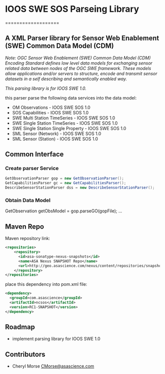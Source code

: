 # IOOS SWE SOS Parseing Library 
===================

A XML Parser library for Sensor Web Enablement (SWE) Common Data Model (CDM)
--------------------

<em>Note: OGC Sensor Web Enablement (SWE) Common Data Model (CDM) Encoding Standard defines low level data models for exchanging sensor related data between nodes of the OGC SWE framework. These models allow applications and/or servers to structure, encode and transmit sensor datasets in a self describing and semantically enabled way. 

This parsing library is for IOOS SWE 1.0.</em>

this parser parse the following data services into the data model:

* OM Observations - IOOS SWE SOS 1.0
* SOS Capabilities - IOOS SWE SOS 1.0
* SWE Multi Station TimeSeries - IOOS SWE SOS 1.0
* SWE Single Station TimeSeries - IOOS SWE SOS 1.0
* SWE Single Station Single Property - IOOS SWE SOS 1.0
* SML Sensor (Network) - IOOS SWE SOS 1.0
* SML Sensor (Station) - IOOS SWE SOS 1.0

## Common Interface

### Create parser Service

```java 
GetObservationParser gop = new GetObservationParser();
GetCapabilitiesParser gc = new GetCapabilitiesParser();
DescribeSensorStationParser dss = new DescribeSensorStationParser();
```
### Obtain Data Model

GetObservation getObsModel = gop.parseGO(gopFile);
...

## Maven Repo

Maven repository link:

```xml
<repositories>
    <repository>
      <id>asa-sonatype-nexus-snapshots</id>
      <name>ASA Nexus SNAPSHOT Repo</name>
      <url>http://geo.asascience.com/nexus/content/repositories/snapshots/</url>
    </repository>
</repositories>
```

place this dependency into pom.xml file:

```xml
<dependency>
  <groupId>com.asascience</groupId>
  <artifactId>ncsos</artifactId>
  <version>RC1-SNAPSHOT</version>
</dependency>
```

## Roadmap
* implement parsing library for IOOS SWE 1.0


## Contributors
* Cheryl Morse <CMorse@asascience.com>
